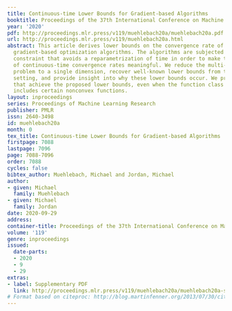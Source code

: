 ```yaml
---
title: Continuous-time Lower Bounds for Gradient-based Algorithms
booktitle: Proceedings of the 37th International Conference on Machine Learning
year: '2020'
pdf: http://proceedings.mlr.press/v119/muehlebach20a/muehlebach20a.pdf
url: http://proceedings.mlr.press/v119/muehlebach20a.html
abstract: This article derives lower bounds on the convergence rate of continuous-time
  gradient-based optimization algorithms. The algorithms are subjected to a time-normalization
  constraint that avoids a reparametrization of time in order to make the discussion
  of continuous-time convergence rates meaningful. We reduce the multi-dimensional
  problem to a single dimension, recover well-known lower bounds from the discrete-time
  setting, and provide insight into why these lower bounds occur. We present algorithms
  that achieve the proposed lower bounds, even when the function class under consideration
  includes certain nonconvex functions.
layout: inproceedings
series: Proceedings of Machine Learning Research
publisher: PMLR
issn: 2640-3498
id: muehlebach20a
month: 0
tex_title: Continuous-time Lower Bounds for Gradient-based Algorithms
firstpage: 7088
lastpage: 7096
page: 7088-7096
order: 7088
cycles: false
bibtex_author: Muehlebach, Michael and Jordan, Michael
author:
- given: Michael
  family: Muehlebach
- given: Michael
  family: Jordan
date: 2020-09-29
address: 
container-title: Proceedings of the 37th International Conference on Machine Learning
volume: '119'
genre: inproceedings
issued:
  date-parts:
  - 2020
  - 9
  - 29
extras:
- label: Supplementary PDF
  link: http://proceedings.mlr.press/v119/muehlebach20a/muehlebach20a-supp.pdf
# Format based on citeproc: http://blog.martinfenner.org/2013/07/30/citeproc-yaml-for-bibliographies/
---
```

